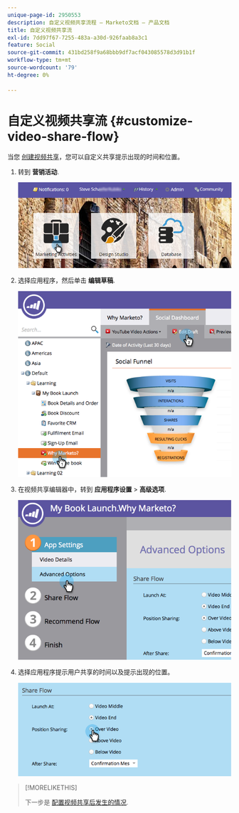 ```yaml
---
unique-page-id: 2950553
description: 自定义视频共享流程 — Marketo文档 — 产品文档
title: 自定义视频共享流
exl-id: 7dd97f67-7255-483a-a30d-926faab8a3c1
feature: Social
source-git-commit: 431bd258f9a68bbb9df7acf043085578d3d91b1f
workflow-type: tm+mt
source-wordcount: '79'
ht-degree: 0%

---
```


# 自定义视频共享流 {#customize-video-share-flow}

当您 [创建视频共享](/help/marketo/product-docs/demand-generation/landing-pages/free-form-landing-pages/add-a-video-to-a-free-form-landing-page.md)，您可以自定义共享提示出现的时间和位置。

1. 转到 **营销活动**.

   ![](assets/login-marketing-activities-2.png)

1. 选择应用程序，然后单击 **编辑草稿**.

   ![](assets/image2014-9-22-16-3a40-3a41.png)

1. 在视频共享编辑器中，转到 **应用程序设置** > **高级选项**.

   ![](assets/image2014-9-22-16-3a41-3a3.png)

1. 选择应用程序提示用户共享的时间以及提示出现的位置。

   ![](assets/image2014-9-22-16-3a41-3a20.png)

>[!MORELIKETHIS]
>
>下一步是 [配置视频共享后发生的情况](/help/marketo/product-docs/demand-generation/social/configuring-social-actions/configure-after-share-prompts.md).
